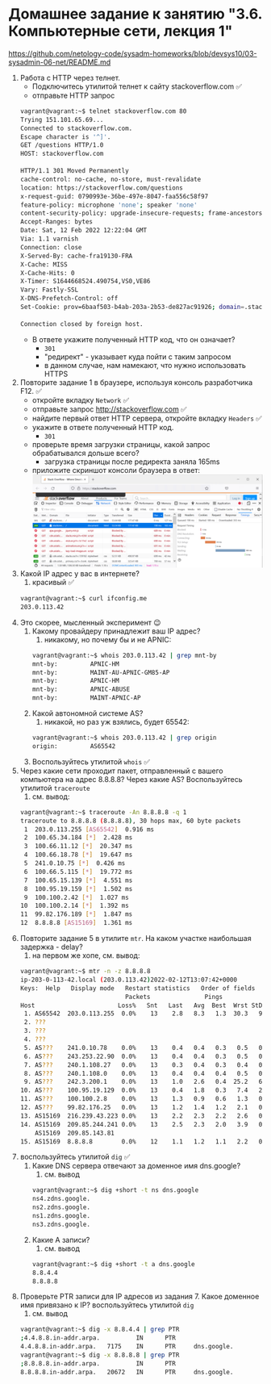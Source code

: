 # Домашнее задание к занятию "3.6. Компьютерные сети, лекция 1"
https://github.com/netology-code/sysadm-homeworks/blob/devsys10/03-sysadmin-06-net/README.md

1. Работа c HTTP через телнет.
   - Подключитесь утилитой телнет к сайту stackoverflow.com ✅
   - отправьте HTTP запрос
   ```bash
   vagrant@vagrant:~$ telnet stackoverflow.com 80
   Trying 151.101.65.69...
   Connected to stackoverflow.com.
   Escape character is '^]'.
   GET /questions HTTP/1.0
   HOST: stackoverflow.com
   
   HTTP/1.1 301 Moved Permanently
   cache-control: no-cache, no-store, must-revalidate
   location: https://stackoverflow.com/questions
   x-request-guid: 0790993e-36be-497e-8047-faa556c58f97
   feature-policy: microphone 'none'; speaker 'none'
   content-security-policy: upgrade-insecure-requests; frame-ancestors 'self' https://stackexchange.com
   Accept-Ranges: bytes
   Date: Sat, 12 Feb 2022 12:22:04 GMT
   Via: 1.1 varnish
   Connection: close
   X-Served-By: cache-fra19130-FRA
   X-Cache: MISS
   X-Cache-Hits: 0
   X-Timer: S1644668524.490754,VS0,VE86
   Vary: Fastly-SSL
   X-DNS-Prefetch-Control: off
   Set-Cookie: prov=6baaf503-b4ab-203a-2b53-de827ac91926; domain=.stackoverflow.com; expires=Fri, 01-Jan-2055 00:00:00 GMT; path=/; HttpOnly
   
   Connection closed by foreign host.
   ```
   - В ответе укажите полученный HTTP код, что он означает?
     - `301`
     - "редирект" - указывает куда пойти с таким запросом
     - в данном случае, нам намекают, что нужно использовать HTTPS
2. Повторите задание 1 в браузере, используя консоль разработчика F12. ✅
   - откройте вкладку `Network` ✅
   - отправьте запрос http://stackoverflow.com ✅
   - найдите первый ответ HTTP сервера, откройте вкладку `Headers` ✅
   - укажите в ответе полученный HTTP код.
     - `301`
   - проверьте время загрузки страницы, какой запрос обрабатывался дольше всего?
     - загрузка страницы после редиректа заняла 165ms
   - приложите скриншот консоли браузера в ответ:
   ![browswer-screeshot](https://github.com/dborchev/devops-netology/blob/main/03-sysadmin-06-net/browser-screenshot.png?raw=true)
3. Какой IP адрес у вас в интернете?
   1. красивый ✅
   ```bash
   vagrant@vagrant:~$ curl ifconfig.me
   203.0.113.42
   ```
4. Это скорее, мысленный эксперимент 😉
   1. Какому провайдеру принадлежит ваш IP адрес? 
      1. никакому, но почему бы и не APNIC:
      ```bash
      vagrant@vagrant:~$ whois 203.0.113.42 | grep mnt-by
      mnt-by:         APNIC-HM
      mnt-by:         MAINT-AU-APNIC-GM85-AP
      mnt-by:         APNIC-HM
      mnt-by:         APNIC-ABUSE
      mnt-by:         MAINT-APNIC-AP
      ```
   2. Какой автономной системе AS? 
      1. никакой, но раз уж взялись, будет 65542:
      ```bash
      vagrant@vagrant:~$ whois 203.0.113.42 | grep origin
      origin:         AS65542
      ```
   3. Воспользуйтесь утилитой `whois` ✅
5. Через какие сети проходит пакет, отправленный с вашего компьютера на адрес 8.8.8.8? Через какие AS? Воспользуйтесь утилитой `traceroute`
   1. см. вывод:
   ```bash
   vagrant@vagrant:~$ traceroute -An 8.8.8.8 -q 1
   traceroute to 8.8.8.8 (8.8.8.8), 30 hops max, 60 byte packets
    1  203.0.113.255 [AS65542]  0.916 ms
    2  100.65.34.184 [*]  2.428 ms
    3  100.66.11.12 [*]  20.347 ms
    4  100.66.18.78 [*]  19.647 ms
    5  241.0.10.75 [*]  0.426 ms
    6  100.66.5.115 [*]  19.772 ms
    7  100.65.15.139 [*]  4.551 ms
    8  100.95.19.159 [*]  1.502 ms
    9  100.100.2.42 [*]  1.027 ms
   10  100.100.2.14 [*]  1.392 ms
   11  99.82.176.189 [*]  1.847 ms
   12  8.8.8.8 [AS15169]  1.361 ms
   ```
6. Повторите задание 5 в утилите `mtr`. На каком участке наибольшая задержка - delay?
   1. на первом же хопе, см. вывод:
   ```bash
   vagrant@vagrant:~$ mtr -n -z 8.8.8.8
   ip-203-0-113-42.local (203.0.113.42)2022-02-12T13:07:42+0000
   Keys:  Help   Display mode   Restart statistics   Order of fields   quit
                                Packets               Pings
   Host                       Loss%   Snt   Last   Avg  Best  Wrst StDev
    1. AS65542  203.0.113.255  0.0%    13    2.8   8.3   1.3  30.3   9.3
    2. ???
    3. ???
    4. ???
    5. AS???    241.0.10.78    0.0%    13    0.4   0.4   0.3   0.5   0.0
    6. AS???    243.253.22.90  0.0%    13    0.4   0.4   0.3   0.5   0.0
    7. AS???    240.1.108.27   0.0%    13    0.3   0.4   0.3   0.4   0.0
    8. AS???    240.1.108.0    0.0%    13    0.4   0.4   0.4   0.5   0.1
    9. AS???    242.3.200.1    0.0%    13    1.0   2.6   0.4  25.2   6.8
   10. AS???    100.95.19.129  0.0%    13    0.4   1.8   0.3   7.4   2.3
   11. AS???    100.100.2.8    0.0%    13    1.3   0.9   0.6   1.3   0.3
   12. AS???    99.82.176.25   0.0%    13    1.2   1.4   1.2   2.1   0.3
   13. AS15169  216.239.43.223 0.0%    13    2.2   2.3   2.2   2.6   0.1
   14. AS15169  209.85.244.241 0.0%    13    2.5   2.3   2.0   3.9   0.5
       AS15169  209.85.143.81
   15. AS15169  8.8.8.8        0.0%    12    1.1   1.2   1.1   2.2   0.3
   ```
7. воспользуйтесь утилитой `dig` ✅
   1. Какие DNS сервера отвечают за доменное имя dns.google?
      1. см. вывод
      ```bash
      vagrant@vagrant:~$ dig +short -t ns dns.google
      ns4.zdns.google.
      ns2.zdns.google.
      ns1.zdns.google.
      ns3.zdns.google.
      ```
   2. Какие A записи?
      1. см. вывод
      ```bash
      vagrant@vagrant:~$ dig +short -t a dns.google
      8.8.4.4
      8.8.8.8
      ```
8. Проверьте PTR записи для IP адресов из задания 7. Какое доменное имя привязано к IP? воспользуйтесь утилитой `dig`
   1. см. вывод
   ```bash
   vagrant@vagrant:~$ dig -x 8.8.4.4 | grep PTR
   ;4.4.8.8.in-addr.arpa.          IN      PTR
   4.4.8.8.in-addr.arpa.   7175    IN      PTR     dns.google.
   vagrant@vagrant:~$ dig -x 8.8.8.8 | grep PTR
   ;8.8.8.8.in-addr.arpa.          IN      PTR
   8.8.8.8.in-addr.arpa.   20672   IN      PTR     dns.google.
   ```
